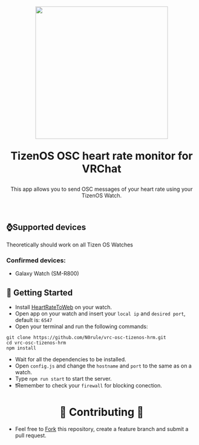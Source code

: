 <h1 align="center">
  <p align="center"> <img width:="auto" height ="350" src="https://i.imgur.com/lAcn6iG.png"> </p>
  
  TizenOS OSC heart rate monitor for VRChat
  <br>
</h1>

<p align="center">
This app allows you to send OSC messages of your heart rate using your TizenOS Watch.
</p>
<br>

## ⌚Supported devices
Theoretically should work on all Tizen OS Watches

### Confirmed devices:
- Galaxy Watch (SM-R800)

## 🚀 Getting Started
- Install [HeartRateToWeb](https://galaxystore.samsung.com/detail/tUhSWQRbmv) on your watch.
- Open app on your watch and insert your `local ip` and `desired port`, default is: `6547`
- Open your terminal and run the following commands:
```
git clone https://github.com/N0rule/vrc-osc-tizenos-hrm.git
cd vrc-osc-tizenos-hrm
npm install
```
- Wait for all the dependencies to be installed.
- Open `config.js` and change the `hostname` and `port` to the same as on a watch.
- Type `npm run start` to start the server.
- ❗Remember to check your `firewall` for blocking conection.
  <br>
<h1 align="center"> 🤝 Contributing 🤝 </h1>

- Feel free to [Fork](https://github.com/N0rule/vrc-osc-tizenos-hrm/fork) this repository, create a feature branch and submit a pull request.
